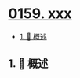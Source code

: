 # [0159. xxx](https://github.com/Tdahuyou/TNotes.leetcode/tree/main/notes/0159.%20xxx)

<!-- region:toc -->

- [1. 📝 概述](#1--概述)

<!-- endregion:toc -->

## 1. 📝 概述
